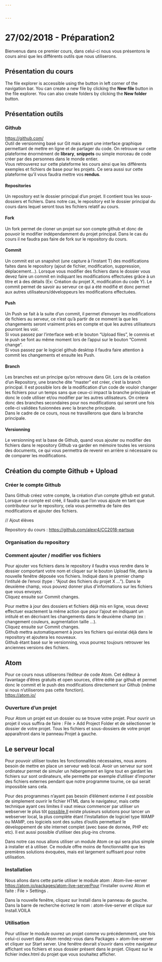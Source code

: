 ```yaml
---


---
```


<h1 id="préparation2">27/02/2018 - Préparation2</h1>
<p>Bienvenus dans ce premier cours, dans celui-ci nous vous présentons le cours ainsi que les différents outils que nous utiliserons.</p>
<h2 id="présentation-du-cours">Présentation du cours</h2>
<p>The file explorer is accessible using the button in left corner of the navigation bar. You can create a new file by clicking the <strong>New file</strong> button in the file explorer. You can also create folders by clicking the <strong>New folder</strong> button.</p>
<h2 id="présentation-outils">Présentation outils</h2>
<h3 id="github">Github</h3>
<p><a href="https://github.com/">https://github.com/</a><br>
Outil de versionning basé sur Git mais ayant une interface graphique permettant de mettre en ligne et de partager du code. On retrouve sur cette plateforme énormément de <strong>library</strong>, <strong>snippets</strong> ou simple morceau de code créer par des personnes dans le monde entier.<br>
Vous retrouverez sur cette plateforme les cours ainsi que les différents exemples et fichiers de base pour les projets. Ce sera aussi sur cette plateforme qu’il vous faudra mettre vos <strong>rendus</strong>.</p>
<h4 id="repositories">Repositories</h4>
<p>Un repository est le dossier principal d’un projet. Il contient tous les sous-dossiers et fichiers. Dans notre cas, le repository est le dossier principal du cours dans lequel seront tous les fichiers relatif au cours.</p>
<h4 id="fork">Fork</h4>
<p>Un fork permet de cloner un projet sur son compte github et donc de pouvoir le modifier indépendamment du projet principal. Dans le cas du cours il ne faudra pas faire de fork sur le repository du cours.</p>
<h4 id="commit">Commit</h4>
<p>Un commit est un snapshot (une capture à l’instant T) des modifications faites dans le repository (ajout de fichier, modification, suppression, déplacement…). Lorsque vous modifier des fichiers dans le dossier vous devez faire un commit en indiquant les modifications effectuées grâce à un titre et à des détails (Ex: Création du projet X, modification du code Y). Le commit permet de savoir au serveur ce qui a été modifié et donc permet aux autres utilisateurs/développeurs les modifications effectuées.</p>
<h4 id="push">Push</h4>
<p>Un Push se fait à la suite d’un commit, il permet d’envoyer les modifications de fichiers au serveur, ce n’est qu’à partir de ce moment la que les changements seront vraiment pries en compte et que les autres utilisateurs pourront les voir.<br>
Si vous passez par l’interface web et le bouton “Upload files”, le commis et le push se font au même moment lors de l’appui sur le bouton “Commit change”.<br>
Si vous passez par le logiciel github desktop il faudra faire attention à commit les changements et ensuite les Push.</p>
<h4 id="branch">Branch</h4>
<p>Les branches est un principe qu’on retrouve dans Git. Lors de la création d’un Repository, une branche dite “master” est créer, c’est la branch principal. Il est possible lors de la modification d’un code de vouloir changer les fichiers pour un temps sans que ceux-ci impact la branche principale et donc le code utiliser et/ou modifier par les autres utilisateurs. On créera donc des branches secondaires pour nos modifications qui seront une fois celle-ci validées fusionnées avec la branche principale.<br>
Dans le cadre de ce cours, nous ne travaillerons que dans la branche principale.</p>
<h4 id="versionning">Versionning</h4>
<p>Le versionning est la base de Github, quand vous ajouter ou modifier des fichiers dans le repository Github va garder en mémoire toutes les versions des documents, ce qui vous permettra de revenir en arrière si nécessaire ou de comparer les modifications.</p>
<h2 id="création-du-compte-github--upload">Création du compte Github + Upload</h2>
<h3 id="créer-le-compte-github">Créer le compte Github</h3>
<p>Dans Github créez votre compte, la création d’un compte github est gratuit.<br>
Lorsque ce compte est créé, il faudra que l’on vous ajoute en tant que contributeur sur le repository, cela vous permettra de faire des modifications et ajouter des fichiers.</p>
<p>// Ajout élèves</p>
<p>Repository du cours : <a href="https://github.com/alexr4/CC2018-eartsup">https://github.com/alexr4/CC2018-eartsup</a></p>
<h3 id="organisation-du-repository">Organisation du repository</h3>
<h3 id="comment-ajouter--modifier-vos-fichiers">Comment ajouter / modifier vos fichiers</h3>
<p>Pour ajouter vos fichiers dans le repository il faudra vous rendre dans le dossier comportant votre nom et cliquer sur le bouton Upload file, dans la nouvelle fenêtre déposée  vos fichiers. Indiqué dans le premier champ l’intitulé de l’envoi (type : “Ajout des fichiers du projet X …”). Dans le deuxième champ, vous pouvez donner plus d’informations sur les fichiers que vous envoyez.<br>
Cliquez ensuite sur Commit changes.</p>
<p>Pour mettre à jour des dossiers et fichiers déjà mis en ligne, vous devez effectuer exactement la même action que pour l’ajout en indiquant un intitulé et en décrivant les changements dans le deuxième champ (ex : changement couleurs, augmentation taille …).<br>
Cliquez ensuite sur Commit changes.<br>
Github mettra automatiquement à jours les fichiers qui existai déjà dans le repository et ajoutera les nouveaux.<br>
Github étant basé sur le versionning, vous pourrez toujours retrouver les anciennes versions des fichiers.</p>
<h2 id="atom">Atom</h2>
<p>Pour ce cours nous utiliserons l’éditeur de code Atom. Cet éditeur à l’avantage d’êtres gratuits et open sources, d’être édité par github et permet donc le commit et le push des modifications directement sur Github (même si nous n’utiliserons pas cette fonction).<br>
<a href="https://atom.io/">https://atom.io/</a></p>
<h3 id="ouverture-dun-projet">Ouverture d’un projet</h3>
<p>Pour Atom un projet est un dossier ou se trouve votre projet. Pour ouvrir un projet il vous suffira de faire : File &gt; Add Project Folder et de sélectionner le dossier de votre projet. Tous les fichiers et sous-dossiers de votre projet apparaîtront dans le panneau Projet à gauche.</p>
<h2 id="le-serveur-local">Le serveur local</h2>
<p>Pour pouvoir utiliser toutes les fonctionnalités nécessaires, nous avons besoin de mettre en place un serveur web local. Avoir un serveur sur sont ordinateur permet de simuler un hébergement en ligne tout en gardant les fichiers sur sont ordinateurs, elle permette par exemple d’utiliser d’importer des fichiers externes pendant que notre programme tourne, ce qui serait impossible sans cela.</p>
<p>Pour des programmes n’ayant pas besoin d’élément externe il est possible de simplement ouvrir le fichier HTML dans le navigateur, mais cette technique ayant ces limites il vaut mieux commencer par utiliser un webserver le plus tôt <a href="http://possible.Il">possible.Il</a> existe plusieurs solutions pour lancer un webserver local, la plus complète étant l’installation de logiciel type WAMP ou MAMP, ces logiciels sont des suites d’outils permettant le développement de site internet complet (avec base de donnée, PHP etc etc). Il est aussi possible d’utiliser des plug-ins chrome.</p>
<p>Dans notre cas nous allons utiliser un module Atom ce qui sera plus simple à installer et à utiliser. Ce module offre moins de fonctionnalité que les premières solutions évoquées, mais est largement suffisant pour notre utilisation.</p>
<h3 id="installation">Installation</h3>
<p>Nous allons dans cette partie utiliser le module atom : Atom-live-server <a href="https://atom.io/packages/atom-live-serverPour">https://atom.io/packages/atom-live-serverPour</a> l’installer ouvrez Atom et faite : File &gt; Settings .</p>
<p>Dans la nouvelle fenêtre, cliquez sur Install dans le panneau de gauche. Dans la barre de recherche écrivez le nom : atom-live-server et clique sur Install.VOILA</p>
<h3 id="utilisation">Utilisation</h3>
<p>Pour utiliser le module ouvrez un projet comme vu précédemment, une fois celui-ci ouvert dans Atom rendez-vous dans Packages &gt; atom-live-server et cliquer sur Start server. Une fenêtre devrait s’ouvrir dans votre navigateur affichant vos fichiers et sous dossier présent dans le projet. Cliquez sur le fichier index.html du projet que vous souhaitez afficher.</p>


